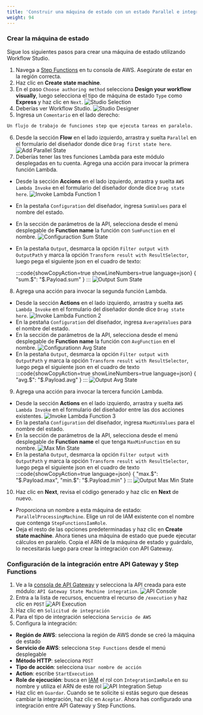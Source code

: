 ```yaml
---
title: 'Construir una máquina de estado con un estado Parallel e integrarl con API Gateway'
weight: 94
---
```


### Crear la máquina de estado

Sigue los siguientes pasos para crear una máquina de estado utilizando Workflow Studio.

1. Navega a [Step Functions](https://console.aws.amazon.com/states/home) en tu consola de AWS. Asegúrate de estar en la región correcta.
2. Haz clic en **Create state machine**.
3. En el paso `Choose authoring method` selecciona **Design your workflow visually**, luego selecciona el tipo de máquina de estado `Type` como **Express** y haz clic en `Next`.
   ![Studio Selection](/static/img/module-7/studio-selection.png)
4. Deberías ver Workflow Studio.
   ![Studio Designer](/static/img/module-7/studio-designer.png)
5. Ingresa un `Comentario` en el lado derecho: 

```bash
Un flujo de trabajo de funciones step que ejecuta tareas en paralelo.
```

6. Desde la sección **Flow** en el lado izquierdo, arrastra y suelta `Parallel` en el formulario del diseñador donde dice `Drag first state here`.
   ![Add Parallel State](/static/img/module-7/add-parallel-state.png)
7. Deberías tener las tres funciones Lambda para este módulo desplegadas en tu cuenta. Agrega una acción para invocar la primera función Lambda.

- Desde la sección **Accions** en el lado izquierdo, arrastra y suelta `AWS Lambda Invoke` en el formulario del diseñador donde dice `Drag state here`.
  ![Invoke Lambda Function 1](/static/img/module-7/lambda-invoke-function1.png)
- En la pestaña `Configuration` del diseñador, ingresa `SumValues` para el nombre del estado.
- En la sección de parámetros de la API, selecciona desde el menú desplegable de **Function name** la función con `SumFunction` en el nombre.
  ![Configuraction Sum State](/static/img/module-7/configuration-sum-state.png)
- En la pestaña `Output`, desmarca la opción `Filter output with OutputPath` y marca la opción `Transform result with ResultSelector`, luego pega el siguiente json en el cuadro de texto:

  :::code{showCopyAction=true showLineNumbers=true language=json}
  { "sum.$": "$.Payload.sum" }
  :::
  ![Output Sum State](/static/img/module-7/output-sum-state.png)

8. Agrega una acción para invocar la segunda función Lambda.

- Desde la sección **Actions** en el lado izquierdo, arrastra y suelta `AWS Lambda Invoke` en el formulario del diseñador donde dice `Drag state here`.
  ![Invoke Lambda Function 2](/static/img/module-7/lambda-invoke-function2.png)
- En la pestaña `Configuration` del diseñador, ingresa `AverageValues` para el nombre del estado.
- En la sección de parámetros de la API, selecciona desde el menú desplegable de **Function name** la función con `AvgFunction` en el nombre.
  ![Configurationn Avg State](/static/img/module-7/configuration-avg-state.png)
- En la pestaña `Output`, desmarca la opción `Filter output with OutputPath` y marca la opción `Transform result with ResultSelector`, luego pega el siguiente json en el cuadro de texto
  :::code{showCopyAction=true showLineNumbers=true language=json}
  { "avg.$": "$.Payload.avg" }
  :::
  ![Output Avg State](/static/img/module-7/output-avg-state.png)

9. Agrega una acción para invocar la tercera función Lambda.

- Desde la sección **Actions** en el lado izquierdo, arrastra y suelta `AWS Lambda Invoke` en el formulario del diseñador entre las dos acciones existentes.
  ![Invoke Lambda Function 3](/static/img/module-7/lambda-invoke-function3.png)
- En la pestaña `Configuration` del diseñador, ingresa `MaxMinValues` para el nombre del estado.
- En la sección de parámetros de la API, selecciona desde el menú desplegable de **Function name** el que tenga `MaxMinFunction` en su nombre.
  ![Max Min State](/static/img/module-7/configuration-maxmin-state.png)
- En la pestaña `Output`, desmarca la opción `Filter output with OutputPath` y marca la opción `Transform result with ResultSelector`, luego pega el siguiente json en el cuadro de texto
:::code{showCopyAction=true language=json}
{
"max.$": "$.Payload.max",
"min.$": "$.Payload.min"
}
:::
![Output Max Min State](/static/img/module-7/output-maxmin-state.png)

10. Haz clic en **Next**, revisa el código generado y haz clic en **Next** de nuevo.

- Proporciona un nombre a esta máquina de estado: `ParallelProcessingMachine`. Elige un rol de IAM existente con el nombre que contenga `StepFunctionsIamRole`.
- Deja el resto de las opciones predeterminadas y haz clic en **Create state machine**.
  Ahora tienes una máquina de estado que puede ejecutar cálculos en paralelo. Copia el ARN de la máquina de estado y guárdalo, lo necesitarás luego para crear la integración con API Gateway.

### Configuración de la integración entre API Gateway y Step Functions

1. Ve a la [consola de API Gateway](https://console.aws.amazon.com/apigateway/home) y selecciona la API creada para este módulo: `API Gateway State Machine integration`.
   ![API Console](/static/img/module-7/api-console.png)
2. Entra a la lista de recursos, encuentra el recurso de `/execution` y haz clic en `POST`
   ![API Execution](/static/img/module-7/api-execution.png)
3. Haz clic en `Solicitud de integración`
4. Para el tipo de integración selecciona `Servicio de AWS`
5. Configura la integración:

- **Región de AWS**: selecciona la región de AWS donde se creó la máquina de estado
- **Servicio de AWS**: selecciona `Step Functions` desde el menú desplegable
- **Método HTTP**: selecciona `POST`
- **Tipo de acción**: selecciona `Usar nombre de acción`
- **Action**: escribe `StartExecution`
- **Role de ejecución**: busca en [IAM](https://console.aws.amazon.com/iamv2/home) el rol con `IntegrationIamRole` en su nombre y utiliza el ARN de este rol
  ![API Integration Setup](/static/img/module-7/api-integration-setup.png)
- Haz clic en `Guardar`. Cuando se te solicite si estás seguro que deseas cambiar la integración, haz clic en `Aceptar`.
  Ahora has configurado una integración entre API Gateway y Step Functions.
